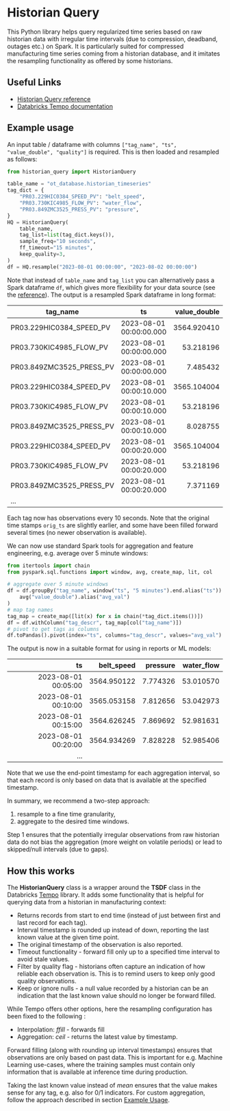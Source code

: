 # Historian Query

This Python library helps query regularized time series based on raw historian data with
irregular time intervals (due to compression, deadband, outages etc.) on Spark. It is particularly
suited for compressed manufacturing time series coming from a historian database, and it imitates the
resampling functionality as offered by some historians.

## Useful Links

- [Historian Query reference](https://github.com/microsoft/historian-query/blob/main/reference.md)
- [Databricks Tempo documentation](https://databrickslabs.github.io/tempo/)

## Example usage

An input table / dataframe with columns `["tag_name", "ts", "value_double", "quality"]` is required.
This is then loaded and resampled as follows:

```python
from historian_query import HistorianQuery

table_name = "ot_database.historian_timeseries"
tag_dict = {
    "PR03.229HIC0384_SPEED_PV": "belt_speed",
    "PR03.730KIC4985_FLOW_PV": "water_flow",
    "PR03.849ZMC3525_PRESS_PV": "pressure",
}
HQ = HistorianQuery(
    table_name,
    tag_list=list(tag_dict.keys()),
    sample_freq="10 seconds",
    ff_timeout="15 minutes",
    keep_quality=3,
)
df = HQ.resample("2023-08-01 00:00:00", "2023-08-02 00:00:00")
```

Note that instead of `table_name` and `tag_list` you can alternatively pass a Spark dataframe `df`,
which gives more flexibility for your data source (see the
[reference](https://github.com/microsoft/historian-query/blob/main/reference.md)).
The output is a resampled Spark dataframe in long format:

| tag_name                 | ts                      | value_double | quality | orig_ts                 |
|--------------------------|-------------------------|-------------:|--------:|-------------------------|
| PR03.229HIC0384_SPEED_PV | 2023-08-01 00:00:00.000 | 3564.920410  | 3       | 2023-07-31 23:59:53.000 |
| PR03.730KIC4985_FLOW_PV  | 2023-08-01 00:00:00.000 | 53.218196    | 3       | 2023-07-31 23:59:58.000 |
| PR03.849ZMC3525_PRESS_PV | 2023-08-01 00:00:00.000 | 7.485432     | 3       | 2023-07-31 23:59:58.000 |
| PR03.229HIC0384_SPEED_PV | 2023-08-01 00:00:10.000 | 3565.104004  | 3       | 2023-08-01 00:00:03.000 |
| PR03.730KIC4985_FLOW_PV  | 2023-08-01 00:00:10.000 | 53.218196    | 3       | 2023-07-31 23:59:58.000 |
| PR03.849ZMC3525_PRESS_PV | 2023-08-01 00:00:10.000 | 8.028755     | 3       | 2023-08-01 00:00:08.000 |
| PR03.229HIC0384_SPEED_PV | 2023-08-01 00:00:20.000 | 3565.104004  | 3       | 2023-08-01 00:00:03.000 |
| PR03.730KIC4985_FLOW_PV  | 2023-08-01 00:00:20.000 | 53.218196    | 3       | 2023-07-31 23:59:58.000 |
| PR03.849ZMC3525_PRESS_PV | 2023-08-01 00:00:20.000 | 7.371169     | 3       | 2023-08-01 00:00:18.000 |
| ...                      |                         |              |         |                         |

Each tag now has observations every 10 seconds. Note that the original time stamps `orig_ts` are
slightly earlier, and some have been filled forward several times (no newer observation is
available).

We can now use standard Spark tools for aggregation and feature engineering, e.g. average over 5
minute windows:

```python
from itertools import chain
from pyspark.sql.functions import window, avg, create_map, lit, col

# aggregate over 5 minute windows
df = df.groupBy("tag_name", window("ts", "5 minutes").end.alias("ts")).agg(
    avg("value_double").alias("avg_val")
)
# map tag names
tag_map = create_map([lit(x) for x in chain(*tag_dict.items())])
df = df.withColumn("tag_descr", tag_map[col("tag_name")])
# pivot to get tags as columns
df.toPandas().pivot(index="ts", columns="tag_descr", values="avg_val")
```

The output is now in a suitable format for using in reports or ML models:

|                  ts |  belt_speed | pressure | water_flow |
|--------------------:|------------:|---------:|-----------:|
| 2023-08-01 00:05:00 | 3564.950122 | 7.774326 |  53.010570 |
| 2023-08-01 00:10:00 | 3565.053158 | 7.812656 |  53.042973 |
| 2023-08-01 00:15:00 | 3564.626245 | 7.869692 |  52.981631 |
| 2023-08-01 00:20:00 | 3564.934269 | 7.828228 |  52.985406 |
|...                  |             |          |            |

Note that we use the end-point timestamp for each aggregation interval, so that each record is only
based on data that is available at the specified timestamp.

In summary, we recommend a two-step approach:

1) resample to a fine time granularity,
2) aggregate to the desired time windows.

Step 1 ensures that the potentially irregular observations from raw historian data do not bias
the aggregation (more weight on volatile periods) or lead to skipped/null intervals (due to gaps).

## How this works

The **HistorianQuery** class is a wrapper around the **TSDF** class in the Databricks
[Tempo](https://databrickslabs.github.io/tempo/user-guide.html) library. It adds some functionality
that is helpful for querying data from a historian in manufacturing context:

- Returns records from start to end time (instead of just between first and last record for each
tag).
- Interval timestamp is rounded up instead of down, reporting the last known value at the given
time point.
- The original timestamp of the observation is also reported.
- Timeout functionality - forward fill only up to a specified time interval to avoid stale values.
- Filter by quality flag - historians often capture an indication of how reliable each observation
is. This is to remind users to keep only good quality observations.
- Keep or ignore nulls - a null value recorded by a historian can be an indication that the last
known value should no longer be forward filled.

While Tempo offers other options, here the resampling configuration has been fixed to the following :

- Interpolation: _ffill_ - forwards fill
- Aggregation: _ceil_ - returns the latest value by timestamp.

Forward filling (along with rounding up interval timestamps) ensures that observations are only
based on past data. This is important for e.g. Machine Learning use-cases, where the training
samples must contain only information that is available at inference time during production.

Taking the last known value instead of _mean_ ensures that the value makes sense for any tag, e.g.
also for 0/1 indicators. For custom aggregation, follow the approach described in section
[Example Usage](#example-usage).
